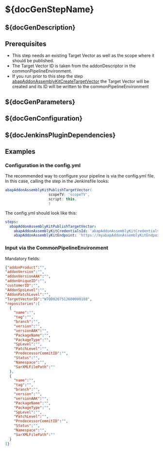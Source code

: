 # ${docGenStepName}

## ${docGenDescription}

## Prerequisites

* This step needs an existing Target Vector as well as the scope where it should be published.
* The Target Vector ID is taken from the addonDescriptor in the commonPipelineEnvironment.
* If you run prior to this step the step [abapAddonAssemblyKitCreateTargetVector](https://sap.github.io/jenkins-library/steps/abapAddonAssemblyKitCreateTargetVector) the Target Vector will be created and its ID will be written to the commonPipelineEnvironment 

## ${docGenParameters}

## ${docGenConfiguration}

## ${docJenkinsPluginDependencies}

## Examples

### Configuration in the config.yml 
 
The recommended way to configure your pipeline is via the config.yml file. In this case, calling the step in the Jenkinsfile looks:

```groovy
abapAddonAssemblyKitPublishTargetVector(
                    scopeTV: 'scopeTV',
                    script: this,
                    )
```
The config.yml should look like this:

```yaml
steps:
  abapAddonAssemblyKitPublishTargetVector:
    abapAddonAssemblyKitCredentialsId: 'abapAddonAssemblyKitCredentialsId',
    abapAddonAssemblyKitEndpoint: 'https://myabapAddonAssemblyKitEndpoint.com',
```

### Input via the CommonPipelineEnvironment

Mandatory fields: 

```json
{"addonProduct":"",
"addonVersion":"",
"addonVersionAAK":"",
"addonUniqueID":"",
"customerID":"",
"AddonSpsLevel":"",
"AddonPatchLevel":"",
"TargetVectorID":"W7Q00207512600000188",
"repositories":[
  {
    "name":"",
    "tag":"",
    "branch":"",
    "version":"",
    "versionAAK":"",
    "PackageName":"",
    "PackageType":"",
    "SpLevel":"",
    "PatchLevel":"",
    "PredecessorCommitID":"",
    "Status":"",
    "Namespace":"",
    "SarXMLFilePath":""
  },
  {
    "name":"",
    "tag":"",
    "branch":"",
    "version":"",
    "versionAAK":"",
    "PackageName":"",
    "PackageType":"",
    "SpLevel":"",
    "PatchLevel":"",
    "PredecessorCommitID":"",
    "Status":"",
    "Namespace":"",
    "SarXMLFilePath":""
  }
]}
```
